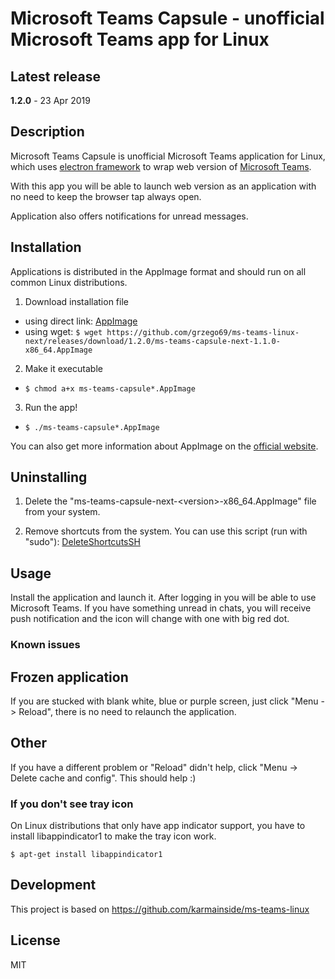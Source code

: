 # Microsoft Teams Capsule - unofficial Microsoft Teams app for Linux

## Latest release
**1.2.0** - 23 Apr 2019

## Description
Microsoft Teams Capsule is unofficial Microsoft Teams application for Linux, which uses [electron framework](http://electron.atom.io/) to wrap web version of [Microsoft Teams](https://teams.microsoft.com/).

With this app you will be able to launch web version as an application with no need to keep the browser tap always open.

Application also offers notifications for unread messages.

## Installation
Applications is distributed in the AppImage format and should run on all common Linux distributions.

1. Download installation file
  * using direct link: [AppImage](https://github.com/grzego69/ms-teams-linux-next/releases/download/1.2.0/ms-teams-capsule-next-1.1.0-x86_64.AppImage)
  * using wget: `$ wget https://github.com/grzego69/ms-teams-linux-next/releases/download/1.2.0/ms-teams-capsule-next-1.1.0-x86_64.AppImage`

2. Make it executable
  * `$ chmod a+x ms-teams-capsule*.AppImage`

3. Run the app!
  * `$ ./ms-teams-capsule*.AppImage`

You can also get more information about AppImage on the [official website](http://appimage.org/).

## Uninstalling

1. Delete the "ms-teams-capsule-next-\<version>\-x86_64.AppImage" file from your system.

2. Remove shortcuts from the system. You can use this script (run with "sudo"): [DeleteShortcutsSH](https://github.com/grzego69/ms-teams-linux-next/releases/download/1.0.1/delete_app_shortcuts_run_with_sudo.sh)

## Usage
Install the application and launch it. After logging in you will be able to use Microsoft Teams.
If you have something unread in chats, you will receive push notification and the icon will change with one with big red dot.

### Known issues

## Frozen application
If you are stucked with blank white, blue or purple screen, just click "Menu -> Reload", there is no need to relaunch the application.

## Other
If you have a different problem or "Reload" didn't help, click  "Menu -> Delete cache and config". This should help :)


### If you don't see tray icon
On Linux distributions that only have app indicator support, you have to install libappindicator1 to make the tray icon work.

`$ apt-get install libappindicator1`

## Development
This project is based on https://github.com/karmainside/ms-teams-linux

## License
MIT
